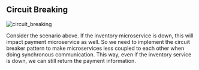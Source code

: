 ## Circuit Breaking

![circuit_breaking](https://user-images.githubusercontent.com/22731894/226122696-a4b91b5d-8abc-4d2e-88e1-082037b30ab0.svg)

Consider the scenario above. If the inventory microservice is down, this will impact payment microservice as well. So we
need to implement the circuit breaker pattern to make microservices less coupled to each other when doing synchronous
communication. This way, even if the inventory service is down, we can still return the payment information.
